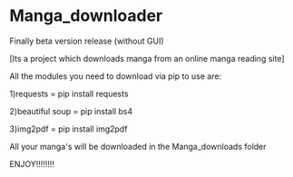 # Manga_downloader
Finally beta version release (without GUI)

[Its a project which downloads manga from an online manga reading site]

All the modules you need to download via pip to use are: 

1)requests = pip install requests

2)beautiful soup = pip install bs4

3)img2pdf = pip install img2pdf

All your manga's will be downloaded in the Manga_downloads folder


ENJOY!!!!!!!!
